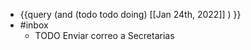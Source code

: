 - {{query (and (todo todo doing) [[Jan 24th, 2022]] ) }}
- #inbox
	- TODO Enviar correo a Secretarias